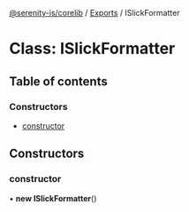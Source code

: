 [@serenity-is/corelib](../README.md) / [Exports](../modules.md) / ISlickFormatter

# Class: ISlickFormatter

## Table of contents

### Constructors

- [constructor](ISlickFormatter.md#constructor)

## Constructors

### constructor

• **new ISlickFormatter**()
